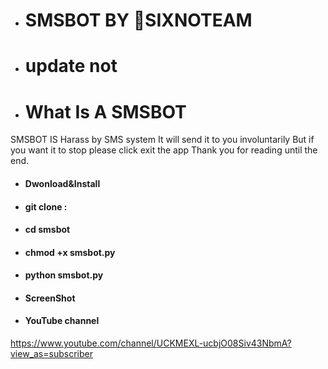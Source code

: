 - # SMSBOT BY 🌈SIXNOTEAM
+   # update not
+   # What Is A SMSBOT 
 SMSBOT IS Harass by SMS system It will send it to you involuntarily But if you want it to stop please click exit the app Thank you for reading until the end.
- #### Dwonload&Install 
- #### git clone : 
- #### cd smsbot
- #### chmod +x smsbot.py
- #### python smsbot.py
- #### ScreenShot

- #### YouTube channel

https://www.youtube.com/channel/UCKMEXL-ucbjO08Siv43NbmA?view_as=subscriber

